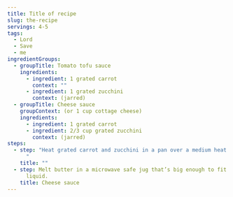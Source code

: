 ```yaml
---
title: Title of recipe
slug: the-recipe
servings: 4-5
tags:
  - Lord
  - Save
  - me
ingredientGroups:
  - groupTitle: Tomato tofu sauce
    ingredients:
      - ingredient: 1 grated carrot
        context: ""
      - ingredient: 1 grated zucchini
        context: (jarred)
  - groupTitle: Cheese sauce
    groupContext: (or 1 cup cottage cheese)
    ingredients:
      - ingredient: 1 grated carrot
      - ingredient: 2/3 cup grated zucchini
        context: (jarred)
steps:
  - step: "Heat grated carrot and zucchini in a pan over a medium heat until wilted.
      "
    title: ""
  - step: Melt butter in a microwave safe jug that’s big enough to fit 4 cups of
      liquid.
    title: Cheese sauce
---
```

